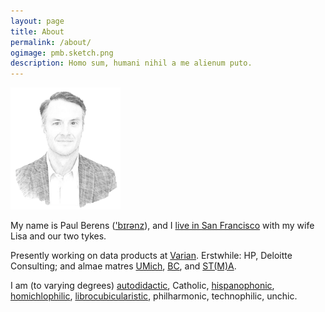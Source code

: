```yaml
---
layout: page
title: About
permalink: /about/
ogimage: pmb.sketch.png
description: Homo sum, humani nihil a me alienum puto.
---
```

<img src="/assets/og/pmb.sketch.png" width="35%" height="35%">

My name is Paul Berens (<a href="/assets/audio/berens.mp3">'b&#x026A;r&#x0259;nz</a>), and I [live in San Francisco](/places/) with my wife Lisa and our two tykes.

Presently working on data products at <a href="https://varian.com" target="_blank">Varian</a>. Erstwhile: HP, Deloitte Consulting; and almae matres <a href="https://twitter.com/MichiganRoss/" target="_blank">UMich</a>, <a href="https://twitter.com/BCPhilosophy" target="_blank">BC</a>, and <a href="https://pb.url.lol/sta" target="_blank">ST(M)A</a>.

I am (to varying degrees) [autodidactic](/learning/), Catholic, <a href="https://translate.google.com/translate?sl=en&tl=es&u=https://berens.co/about/">hispanophonic</a>, [homichlophilic](/fog/), [librocubicularistic](/books/), philharmonic, technophilic, unchic.